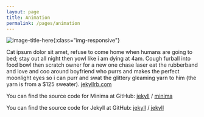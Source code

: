 ```yaml
---
layout: page
title: Animation
permalink: /pages/animation
---
```

![image-title-here](/assets/img/kedi.gif){:class="img-responsive"}

Cat ipsum dolor sit amet, refuse to come home when humans are going to bed; stay out all night then yowl like i am dying at 4am. Cough furball into food bowl then scratch owner for a new one chase laser eat the rubberband and love and coo around boyfriend who purrs and makes the perfect moonlight eyes so i can purr and swat the glittery gleaming yarn to him (the yarn is from a $125 sweater).  [jekyllrb.com](https://jekyllrb.com/)

You can find the source code for Minima at GitHub:
[jekyll][jekyll-organization] /
[minima](https://github.com/jekyll/minima)

You can find the source code for Jekyll at GitHub:
[jekyll][jekyll-organization] /
[jekyll](https://github.com/jekyll/jekyll)

[jekyll-organization]: https://github.com/jekyll
